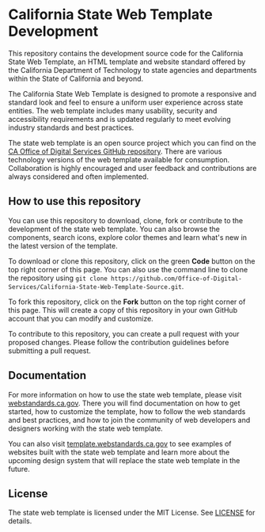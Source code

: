 # California State Web Template Development

This repository contains the development source code for the California State Web Template, an HTML template and website standard offered by the California Department of Technology to state agencies and departments within the State of California and beyond.

The California State Web Template is designed to promote a responsive and standard look and feel to ensure a uniform user experience across state entities. The web template includes many usability, security and accessibility requirements and is updated regularly to meet evolving industry standards and best practices.

The state web template is an open source project which you can find on the [CA Office of Digital Services GitHub repository](https://github.com/Office-of-Digital-Services). There are various technology versions of the web template available for consumption. Collaboration is highly encouraged and user feedback and contributions are always considered and often implemented.

## How to use this repository

You can use this repository to download, clone, fork or contribute to the development of the state web template. You can also browse the components, search icons, explore color themes and learn what's new in the latest version of the template.

To download or clone this repository, click on the green **Code** button on the top right corner of this page. You can also use the command line to clone the repository using `git clone https://github.com/Office-of-Digital-Services/California-State-Web-Template-Source.git`.

To fork this repository, click on the **Fork** button on the top right corner of this page. This will create a copy of this repository in your own GitHub account that you can modify and customize.

To contribute to this repository, you can create a pull request with your proposed changes. Please follow the contribution guidelines before submitting a pull request.

## Documentation

For more information on how to use the state web template, please visit [webstandards.ca.gov](https://webstandards.ca.gov/template/). There you will find documentation on how to get started, how to customize the template, how to follow the web standards and best practices, and how to join the community of web developers and designers working with the state web template.

You can also visit [template.webstandards.ca.gov](https://template.webstandards.ca.gov/) to see examples of websites built with the state web template and learn more about the upcoming design system that will replace the state web template in the future.

## License

The state web template is licensed under the MIT License. See [LICENSE](https://github.com/Office-of-Digital-Services/California-State-Web-Template-Source/blob/master/LICENSE) for details.
